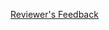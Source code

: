 [Reviewer's Feedback](https://www.evernote.com/shard/s80/sh/6b56b67c-ccec-434e-b1e5-cec1e57c5800/993e87b9a127819c95ab7cbcdfdb5013)
